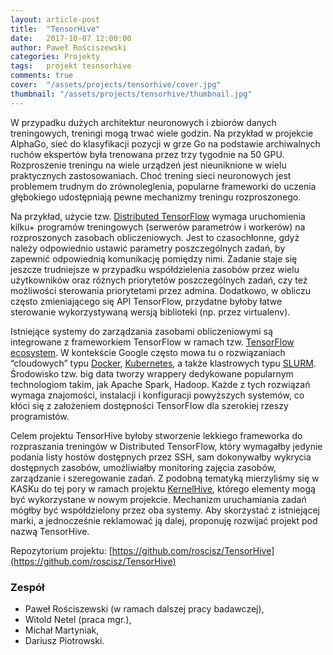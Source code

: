```yaml
---
layout: article-post
title:  "TensorHive"
date:   2017-10-07 12:00:00
author: Paweł Rościszewski
categories: Projekty
tags:	projekt tesnsorhive
comments: true
cover:  "/assets/projects/tensorhive/cover.jpg"
thumbnail: "/assets/projects/tensorhive/thumbnail.jpg"
---
```


W przypadku dużych architektur neuronowych i zbiorów danych treningowych, treningi mogą trwać wiele godzin. Na przykład w projekcie AlphaGo, sieć do klasyfikacji pozycji w grze Go na podstawie archiwalnych ruchów ekspertów była trenowana przez trzy tygodnie na 50 GPU. Rozproszenie treningu na wiele urządzeń jest nieuniknione w wielu praktycznych zastosowaniach. Choć trening sieci neuronowych jest problemem trudnym do zrównoleglenia, popularne frameworki do uczenia głębokiego udostępniają pewne mechanizmy treningu rozproszonego.

Na przykład, użycie tzw. [Distributed TensorFlow](https://www.tensorflow.org/deploy/distributed) wymaga uruchomienia kilku+ programów treningowych (serwerów parametrów i workerów) na rozproszonych zasobach obliczeniowych. Jest to czasochłonne, gdyż należy odpowiednio ustawić parametry poszczególnych zadań, by zapewnić odpowiednią komunikację pomiędzy nimi. Zadanie staje się jeszcze trudniejsze w przypadku współdzielenia zasobów przez wielu użytkowników oraz różnych priorytetów poszczególnych zadań, czy też możliwości sterowania priorytetami przez admina.  Dodatkowo, w obliczu często zmieniającego się API TensorFlow, przydatne byłoby łatwe sterowanie wykorzystywaną wersją biblioteki (np. przez virtualenv).

Istniejące systemy do zarządzania zasobami obliczeniowymi są integrowane z frameworkiem TensorFlow w ramach tzw. [TensorFlow ecosystem](https://github.com/tensorflow/ecosystem). W kontekście Google często mowa tu o rozwiązaniach “cloudowych” typu [Docker](https://github.com/tensorflow/ecosystem/tree/master/docker), [Kubernetes](https://github.com/tensorflow/ecosystem/tree/master/kubernetes), a także klastrowych typu [SLURM](https://deepsense.io/tensorflow-on-slurm-clusters/). Środowisko tzw. big data tworzy wrappery dedykowane popularnym technologiom takim, jak Apache Spark, Hadoop. Każde z tych rozwiązań wymaga znajomości, instalacji i konfiguracji powyższych systemów, co kłóci się z założeniem dostępności TensorFlow dla szerokiej rzeszy programistów.

Celem projektu TensorHive byłoby stworzenie lekkiego frameworka do rozpraszania treningów w Distributed TensorFlow, który wymagałby jedynie podania listy hostów dostępnych przez SSH, sam dokonywałby wykrycia dostępnych zasobów, umożliwiałby monitoring zajęcia zasobów, zarządzanie i szeregowanie zadań. Z podobną tematyką mierzyliśmy się w KASKu do tej pory w ramach projektu [KernelHive](http://onlinelibrary.wiley.com/doi/10.1002/cpe.3719/abstract), którego elementy mogą być wykorzystane w nowym projekcie. Mechanizm uruchamiania zadań mógłby być współdzielony przez oba systemy. Aby skorzystać z istniejącej marki, a jednocześnie reklamować ją dalej, proponuję rozwijać projekt pod nazwą TensorHive.

Repozytorium projektu: [https://github.com/roscisz/TensorHive](https://github.com/roscisz/TensorHive)

### Zespół
- Paweł Rościszewski (w ramach dalszej pracy badawczej),
- Witold Netel (praca mgr.),
- Michał Martyniak,
- Dariusz Piotrowski.
